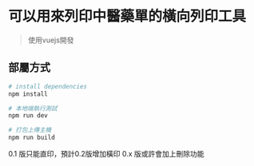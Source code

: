 # 可以用來列印中醫藥單的橫向列印工具

> 使用vuejs開發

## 部屬方式

``` bash
# install dependencies
npm install

# 本地端執行測試
npm run dev

# 打包上傳主機
npm run build

```
0.1 版只能直印，預計0.2版增加橫印
0.x 版或許會加上刪除功能
